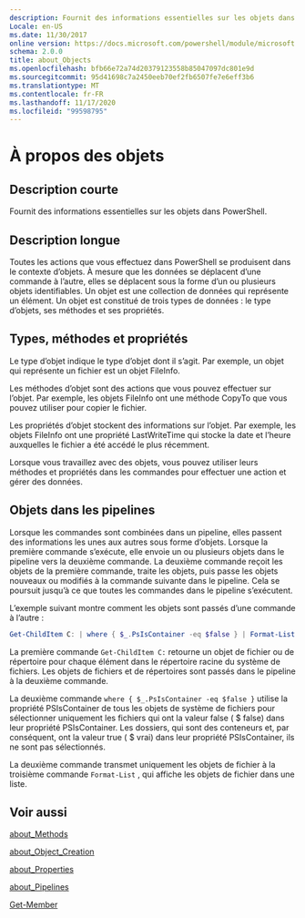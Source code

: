 ```yaml
---
description: Fournit des informations essentielles sur les objets dans PowerShell.
Locale: en-US
ms.date: 11/30/2017
online version: https://docs.microsoft.com/powershell/module/microsoft.powershell.core/about/about_objects?view=powershell-7.2&WT.mc_id=ps-gethelp
schema: 2.0.0
title: about_Objects
ms.openlocfilehash: bfb66e72a74d20379123558b85047097dc801e9d
ms.sourcegitcommit: 95d41698c7a2450eeb70ef2fb6507fe7e6eff3b6
ms.translationtype: MT
ms.contentlocale: fr-FR
ms.lasthandoff: 11/17/2020
ms.locfileid: "99598795"
---
```

# <a name="about-objects"></a>À propos des objets

## <a name="short-description"></a>Description courte
Fournit des informations essentielles sur les objets dans PowerShell.

## <a name="long-description"></a>Description longue

Toutes les actions que vous effectuez dans PowerShell se produisent dans le contexte d’objets. À mesure que les données se déplacent d’une commande à l’autre, elles se déplacent sous la forme d’un ou plusieurs objets identifiables. Un objet est une collection de données qui représente un élément. Un objet est constitué de trois types de données : le type d’objets, ses méthodes et ses propriétés.

## <a name="types-methods-and-properties"></a>Types, méthodes et propriétés

Le type d’objet indique le type d’objet dont il s’agit. Par exemple, un objet qui représente un fichier est un objet FileInfo.

Les méthodes d’objet sont des actions que vous pouvez effectuer sur l’objet.
Par exemple, les objets FileInfo ont une méthode CopyTo que vous pouvez utiliser pour copier le fichier.

Les propriétés d’objet stockent des informations sur l’objet. Par exemple, les objets FileInfo ont une propriété LastWriteTime qui stocke la date et l’heure auxquelles le fichier a été accédé le plus récemment.

Lorsque vous travaillez avec des objets, vous pouvez utiliser leurs méthodes et propriétés dans les commandes pour effectuer une action et gérer des données.

## <a name="objects-in-pipelines"></a>Objets dans les pipelines

Lorsque les commandes sont combinées dans un pipeline, elles passent des informations les unes aux autres sous forme d’objets. Lorsque la première commande s’exécute, elle envoie un ou plusieurs objets dans le pipeline vers la deuxième commande. La deuxième commande reçoit les objets de la première commande, traite les objets, puis passe les objets nouveaux ou modifiés à la commande suivante dans le pipeline.
Cela se poursuit jusqu’à ce que toutes les commandes dans le pipeline s’exécutent.

L’exemple suivant montre comment les objets sont passés d’une commande à l’autre :

```powershell
Get-ChildItem C: | where { $_.PsIsContainer -eq $false } | Format-List
```

La première commande `Get-ChildItem C:` retourne un objet de fichier ou de répertoire pour chaque élément dans le répertoire racine du système de fichiers. Les objets de fichiers et de répertoires sont passés dans le pipeline à la deuxième commande.

La deuxième commande `where { $_.PsIsContainer -eq $false }` utilise la propriété PSIsContainer de tous les objets de système de fichiers pour sélectionner uniquement les fichiers qui ont la valeur false ( \$ false) dans leur propriété PSIsContainer. Les dossiers, qui sont des conteneurs et, par conséquent, ont la valeur true ( \$ vrai) dans leur propriété PSIsContainer, ils ne sont pas sélectionnés.

La deuxième commande transmet uniquement les objets de fichier à la troisième commande `Format-List` , qui affiche les objets de fichier dans une liste.

## <a name="see-also"></a>Voir aussi

[about_Methods](about_Methods.md)

[about_Object_Creation](about_Object_Creation.md)

[about_Properties](about_Properties.md)

[about_Pipelines](about_Pipelines.md)

[Get-Member](xref:Microsoft.PowerShell.Utility.Get-Member)

